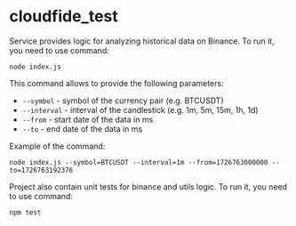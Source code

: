 # cloudfide_test

Service provides logic for analyzing historical data on Binance. To run it, you need to use command:
```
node index.js
```

This command allows to provide the following parameters:
- `--symbol` - symbol of the currency pair (e.g. BTCUSDT)
- `--interval` - interval of the candlestick (e.g. 1m, 5m, 15m, 1h, 1d)
- `--from` - start date of the data in ms
- `--to` - end date of the data in ms

Example of the command:
```
node index.js --symbol=BTCUSDT --interval=1m --from=1726763000000 --to=1726763192376
```

Project also contain unit tests for binance and utils logic. To run it, you need to use command:
```
npm test
```
